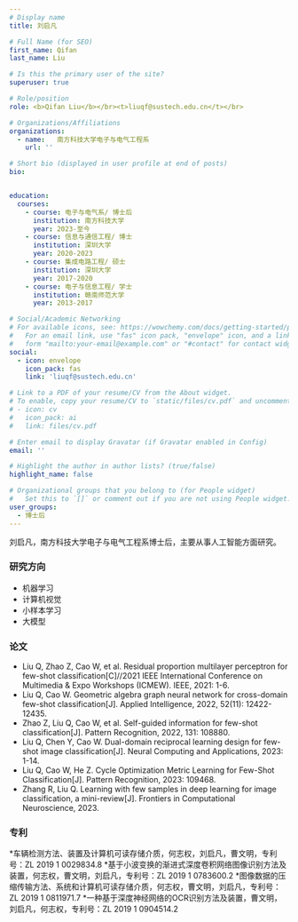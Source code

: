 ```yaml
---
# Display name
title: 刘启凡

# Full Name (for SEO)
first_name: Qifan
last_name: Liu

# Is this the primary user of the site?
superuser: true

# Role/position
role: <b>Qifan Liu</b></br><t>liuqf@sustech.edu.cn</t></br>

# Organizations/Affiliations
organizations:
  - name:   南方科技大学电子与电气工程系
    url: ''

# Short bio (displayed in user profile at end of posts)
bio:


education:
  courses:
    - course: 电子与电气系/ 博士后
      institution: 南方科技大学
      year: 2023-至今
    - course: 信息与通信工程/ 博士
      institution: 深圳大学
      year: 2020-2023
    - course: 集成电路工程/ 硕士
      institution: 深圳大学
      year: 2017-2020
    - course: 电子与信息工程/ 学士
      institution: 赣南师范大学
      year: 2013-2017

# Social/Academic Networking
# For available icons, see: https://wowchemy.com/docs/getting-started/page-builder/#icons
#   For an email link, use "fas" icon pack, "envelope" icon, and a link in the
#   form "mailto:your-email@example.com" or "#contact" for contact widget.
social:
  - icon: envelope
    icon_pack: fas
    link: 'liuqf@sustech.edu.cn'

# Link to a PDF of your resume/CV from the About widget.
# To enable, copy your resume/CV to `static/files/cv.pdf` and uncomment the lines below.
# - icon: cv
#   icon_pack: ai
#   link: files/cv.pdf

# Enter email to display Gravatar (if Gravatar enabled in Config)
email: ''

# Highlight the author in author lists? (true/false)
highlight_name: false

# Organizational groups that you belong to (for People widget)
#   Set this to `[]` or comment out if you are not using People widget.
user_groups:
  - 博士后
---
```


刘启凡，南方科技大学电子与电气工程系博士后，主要从事人工智能方面研究。
### **研究方向**
* 机器学习
* 计算机视觉
* 小样本学习
* 大模型


### **论文**
* Liu Q, Zhao Z, Cao W, et al. Residual proportion multilayer perceptron for few-shot classification[C]//2021 IEEE International Conference on Multimedia & Expo Workshops (ICMEW). IEEE, 2021: 1-6.
*	Liu Q, Cao W. Geometric algebra graph neural network for cross-domain few-shot classification[J]. Applied Intelligence, 2022, 52(11): 12422-12435. 
*	Zhao Z, Liu Q, Cao W, et al. Self-guided information for few-shot classification[J]. Pattern Recognition, 2022, 131: 108880.
*	Liu Q, Chen Y, Cao W. Dual-domain reciprocal learning design for few-shot image classification[J]. Neural Computing and Applications, 2023: 1-14.
*	Liu Q, Cao W, He Z. Cycle Optimization Metric Learning for Few-Shot Classification[J]. Pattern Recognition, 2023: 109468.
*	Zhang R, Liu Q. Learning with few samples in deep learning for image classification, a mini-review[J]. Frontiers in Computational Neuroscience, 2023.

### **专利**
*车辆检测方法、装置及计算机可读存储介质，何志权，刘启凡，曹文明，专利号：ZL 2019 1 0029834.8
*基于小波变换的渐进式深度卷积网络图像识别方法及装置，何志权，曹文明，刘启凡，专利号：ZL 2019 1 0783600.2
*图像数据的压缩传输方法、系统和计算机可读存储介质，何志权，曹文明，刘启凡，专利号：ZL 2019 1 0811971.7
*一种基于深度神经网络的OCR识别方法及装置，曹文明，刘启凡，何志权，专利号：ZL 2019 1 0904514.2